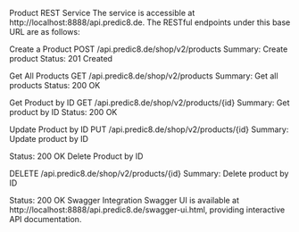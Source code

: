 Product REST Service
The service is accessible at http://localhost:8888/api.predic8.de. The RESTful endpoints under this base URL are as follows:


Create a Product
POST /api.predic8.de/shop/v2/products
Summary: Create product
Status: 201 Created

Get All Products
GET /api.predic8.de/shop/v2/products
Summary: Get all products
Status: 200 OK

Get Product by ID
GET /api.predic8.de/shop/v2/products/{id}
Summary: Get product by ID
Status: 200 OK

Update Product by ID
PUT /api.predic8.de/shop/v2/products/{id}
Summary: Update product by ID

Status: 200 OK
Delete Product by ID

DELETE /api.predic8.de/shop/v2/products/{id}
Summary: Delete product by ID

Status: 200 OK
Swagger Integration
Swagger UI is available at http://localhost:8888/api.predic8.de/swagger-ui.html, providing interactive API documentation.

